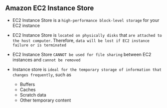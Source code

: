 ## Amazon EC2 Instance Store

- EC2 Instance Store is a `high-performance block-level storage` for your EC2 instance

- EC2 Instance Store is `located on physically disks` that `are attached to the host computer`. Therefore, `data will be lost if EC2 instance failure or is terminated`

- EC2 Instance Store `CANNOT be used for file sharing` between EC2 instances and `cannot be removed`

- Instance store is `ideal for the temporary storage of information that changes frequently`, such as

  - Buffers
  - Caches
  - Scratch data
  - Other temporary content
